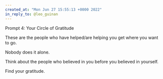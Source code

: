 ```yaml
---
created_at: "Mon Jun 27 15:55:13 +0000 2022"
in_reply_to: @leo_guinan
---
```


Prompt 4: Your Circle of Gratitude

These are the people who have helped/are helping you get where you want to go.

Nobody does it alone.

Think about the people who believed in you before you believed in yourself.

Find your gratitude.